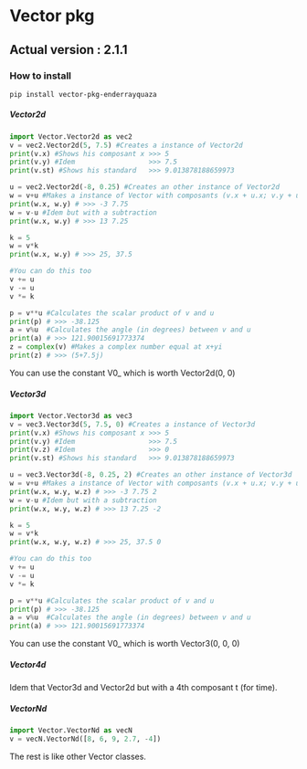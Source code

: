 # Vector pkg
## Actual version : 2.1.1
### How to install
 ```shell
 pip install vector-pkg-enderrayquaza
 ```
 
##### Vector2d
```Python
import Vector.Vector2d as vec2
v = vec2.Vector2d(5, 7.5) #Creates a instance of Vector2d
print(v.x) #Shows his composant x >>> 5
print(v.y) #Idem                  >>> 7.5
print(v.st) #Shows his standard   >>> 9.013878188659973

u = vec2.Vector2d(-8, 0.25) #Creates an other instance of Vector2d
w = v+u #Makes a instance of Vector with composants (v.x + u.x; v.y + u.y)
print(w.x, w.y) # >>> -3 7.75
w = v-u #Idem but with a subtraction
print(w.x, w.y) # >>> 13 7.25

k = 5
w = v*k
print(w.x, w.y) # >>> 25, 37.5

#You can do this too
v += u
v -= u
v *= k

p = v**u #Calculates the scalar product of v and u          
print(p) # >>> -38.125
a = v%u  #Calculates the angle (in degrees) between v and u
print(a) # >>> 121.90015691773374
z = complex(v) #Makes a complex number equal at x+yi
print(z) # >>> (5+7.5j)
```
You can use the constant V0_ which is worth Vector2d(0, 0)

##### Vector3d
```Python
import Vector.Vector3d as vec3
v = vec3.Vector3d(5, 7.5, 0) #Creates a instance of Vector3d
print(v.x) #Shows his composant x >>> 5
print(v.y) #Idem                  >>> 7.5
print(v.z) #Idem                  >>> 0
print(v.st) #Shows his standard   >>> 9.013878188659973

u = vec3.Vector3d(-8, 0.25, 2) #Creates an other instance of Vector3d
w = v+u #Makes a instance of Vector with composants (v.x + u.x; v.y + u.y; v.z + u.z)
print(w.x, w.y, w.z) # >>> -3 7.75 2
w = v-u #Idem but with a subtraction
print(w.x, w.y, w.z) # >>> 13 7.25 -2

k = 5
w = v*k
print(w.x, w.y, w.z) # >>> 25, 37.5 0

#You can do this too
v += u
v -= u
v *= k

p = v**u #Calculates the scalar product of v and u          
print(p) # >>> -38.125
a = v%u  #Calculates the angle (in degrees) between v and u
print(a) # >>> 121.90015691773374
```
You can use the constant V0_ which is worth Vector3(0, 0, 0)

##### Vector4d
Idem that Vector3d and Vector2d but with a 4th composant t (for time).

##### VectorNd
```Python
import Vector.VectorNd as vecN
v = vecN.VectorNd([8, 6, 9, 2.7, -4])
```
The rest is like other Vector classes.
